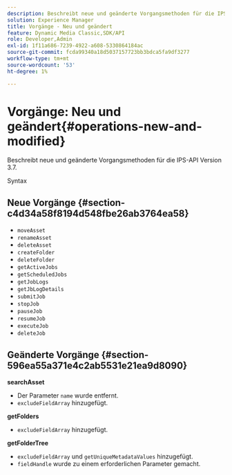 ```yaml
---
description: Beschreibt neue und geänderte Vorgangsmethoden für die IPS-API Version 3.7.
solution: Experience Manager
title: Vorgänge - Neu und geändert
feature: Dynamic Media Classic,SDK/API
role: Developer,Admin
exl-id: 1f11a686-7239-4922-a608-5330864184ac
source-git-commit: fcda99340a18d5037157723bb3bdca5fa9df3277
workflow-type: tm+mt
source-wordcount: '53'
ht-degree: 1%

---
```


# Vorgänge: Neu und geändert{#operations-new-and-modified}

Beschreibt neue und geänderte Vorgangsmethoden für die IPS-API Version 3.7.

Syntax

## Neue Vorgänge {#section-c4d34a58f8194d548fbe26ab3764ea58}

* `moveAsset`
* `renameAsset`
* `deleteAsset`
* `createFolder`
* `deleteFolder`
* `getActiveJobs`
* `getScheduledJobs`
* `getJobLogs`
* `getJbLogDetails`
* `submitJob`
* `stopJob`
* `pauseJob`
* `resumeJob`
* `executeJob`
* `deleteJob`

## Geänderte Vorgänge {#section-596ea55a371e4c2ab5531e21ea9d8090}

**searchAsset**

* Der Parameter `name` wurde entfernt.
* `excludeFieldArray` hinzugefügt.

**getFolders**

* `excludeFieldArray` hinzugefügt.

**getFolderTree**

* `excludeFieldArray` und `getUniqueMetadataValues` hinzugefügt.
* `fieldHandle` wurde zu einem erforderlichen Parameter gemacht.
